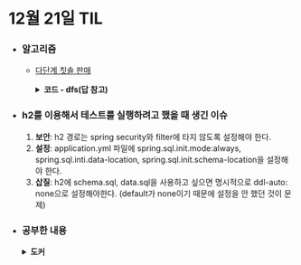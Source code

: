 # 12월 21일 TIL

* ### 알고리즘

    * [다단계 칫솔 판매](https://school.programmers.co.kr/learn/courses/30/lessons/77486)
    
      <details>
      <summary><strong>코드 - dfs(답 참고)</strong></summary>

        ```java

            import java.util.*;

            class Solution {
                private Map<String, Integer> indices;
                private int[] path;
                
                public int[] solution(String[] enroll, String[] referral, String[] seller, int[] amount) {
                    int n = enroll.length;
                    int[] answer = new int[n];
                    
                    indices = new HashMap<>();
                    indices.put("-", 0);
                    for(int i=0 ; i<n ; i++){
                        indices.put(enroll[i], i + 1);
                    }
                    
                    path = new int[n + 1];
                    
                    for(int child=0 ; child<n ; child++){
                        int parent = indices.get(referral[child]);
                        
                        path[child + 1] = parent;
                    }
                    
                    for(int i=0 ; i<seller.length ; i++){
                        dfs(indices.get(seller[i]), amount[i] * 100, answer);
                    }
                    
                    return answer;
                }
                
                private void dfs(int child, int totalAmount, int[] answer){
                    int fee = (int)(totalAmount * 0.1);
                    int profit = totalAmount - fee;
                    
                    answer[child - 1] += profit;
                    int parent = path[child];
                    
                    if(parent == 0)
                        return;
                    
                    dfs(parent, fee, answer);
                }
            }

        ```

    </details>

* ### h2를 이용해서 테스트를 실행하려고 했을 때 생긴 이슈

    1. **보안**:  h2 경로는 spring security와 filter에 타지 않도록 설정해야 한다.
    2. **설정**: application.yml 파일에 spring.sql.init.mode:always, spring.sql.inti.data-location, spring.sql.init.schema-location을 설정해야 한다.
    3. **삽질**: h2에 schema.sql, data.sql을 사용하고 싶으면 명시적으로 ddl-auto: none으로 설정해야한다. (default가 none이기 때문에 설정을 안 했던 것이 문제)

* ### 공부한 내용

    <details>
    <summary><strong>도커</strong></summary>
    
    * <h3>도커란?</h3>
      * 컨테이너 기술을 기반의 가상화 플랫폼이다. 도커는 오버레이 네트워크, 유니온 파일 시스템 등 여러 기술들을 정고하게 잘 조합하여 사용자가 쉽게 사용할 수 있도록 만들었다.

      > :bulb: 용어 정리 
      > 가상화: 서버, 스토리지, 네트워크 등 물리적 시스템을 모방하여 하나의 물리적 장치에서 여러 가상 시스템을 동시에 실행시켜준다.
      > 오버레이 네트워크: 물리적인 네트워크 위에 논리적인 네트워크를 구성하여, 추가적인 기능이나 서비스를 제공하는 네트워크 구조이다. 논리적인 네트워크는 실제 물리적인 연결과는 별도로 동작한다.
      > 유니온 파일 시스템: 여러 파일 시스템 계층을 하나의 파일 시스템으로 결합하여 사용할 수 있도록 해주는 파일 시스템 기술이다.

    * <h3>도커 이미지</h3>
      * 컨테이너 실행에 필요한 모든 파일과 설정 값 등을 포함한 것이며, 상태값을 가지지 않고 변하지 않는다.
      * 특정 프로세스를 실행하기 위한 모든 정보가 있기 때문에 추가적인 의존성 파일이 필요 없다.
      
    * <h3>레이어 저장방식</h3>
      * 컨테이너 실행을 위한 모든 파일 및 정보들이 있다면 용량이 클텐데 매번 다시 다운받으면 비효율적이다.
      * 그래서 도커는 유니온 파일 시스템을 이용한 레이어 저장 방식을 사용한다.
      * 이미지는 여러개의 immutable layer로 구성되어 있다.
      * 이미 있는 레이어는 다운받지 않고 새로운 레이어만 다운받는다.

    * <h3>Dockerfile</h3>
      * Dockerfile은 도커 이미지를 생성하기 위한 정보들이 적힌 텍스트 파일이다.
      * 도커 이미지를 구성하는 과정을 자동화하고, 이미지가 어떻게 빌드되어야 하는지 세부 사항을 정의할 수 있다.

    * <h3>Dockerfile 작성법</h3>
    
      1. **베이스 이미지 선택**: 이미지를 구성할 때 기존 이미지를 기반으로 시작하는데, 보통 어플리케이션 실행 환경을 기본 이미지로 선택한다.
      2. **필요한 파일 및 명령 추가**: 베이스 이미지 위에 필요한 파일과 명령을 추가한다. 파일 복사, 환경 변수 설정, 응용프로그램 설치 등의 작업을 실행한다.
      3. **작업 디렉토리 설정**: 이미지 내에서 작업 디렉토리를 설정하여 파일을 추가하거나 명령을 실행하는 위치를 지정한다.
      4. **명령 실행**: 이미지 내에서 실행할 명령을 정의한다. RUN, CMD, ENTRYPOINT 등의 명령을 사용하여 작업을 수행한다.
      5. **포트 노출**: 이미지가 실행될 때 개방할 포트를 지정한다. EXPOSE 명령을 사용하여 컨테이너 내부에서 개발할 포트를 명시한다.
      6. **이미지 메타데이터 설정**: 이미지의 메타데이터를 설정할 수 있다.

    * <h3>Dockerfile 명령어</h3>

        |  명령어  |  설명  |  예시 |
        | ---- | ---- | ---- |
        | FROM | 베이스 이미지 지정 | FROM ubuntu:18.04 |
        | WORKDIR | 작업 디렉토리 지정 | WORKDIR /usr/src/app |
        | ENV | 환경 변수 설정 | ENV NAME="ubuntu" |
        | COPY | 호스트 파일 시스템에서 파일이나 디렉토리를 이미지 내부로 복사 | COPY app /usr/src/app |
        | ADD | COPY와 유사하지만 추가 기능을 지원한다. URL로부터 파일을 다운로드하거나 압축 파일을 풀 수 있다. | ADD https://example.com/file.txt /app/ |
        | RUN | 컨테이너 내부에서 실행할 명령어를 정의한다. | RUN apt-get upate && apt-get intall -y curl |
        | EXPOSE | 컨테이너가 개방할 포트를 지정한다. | EXPOSE 8080 |
        | CMD | 컨테이너가 실행될 때 실행할 명령어를 지정한다. | CMD ["java", "-jar", "app.jar"] |
        | ENTRYPOINT | 컨테이너가 실행될 때 항상 실행할 명령어이다. docker run 명령에서 추가적인 명령어를 전달하면 해당 명령어가 인자로 사용된다. | ENTRYPOINT ["java", "-jar", "app.jar"] |
        | VOLUME | 호스트와 컨테이너 간 불륨을 공유한다. | VOLUME /data |


        > :bulb: **CMD와 ENTRYPOINT 차이**
        > CMD와 ENTRYPOINT 둘 다 docker run 명령어를 실행할 때 추가적인 명령어를 전달하는 역할을 한다.
        > 하지만, 두 명령어에는 차이점이 있다.
        > CMD는 docker run 명령으로 쉽게 대체가 가능하지만, ENTRYPOINT는 docker run에서 전달한 인자가 고정 명령어에 추가된다.
        > ENTRYPOINT는 항상 실행되야 하는 동작을 설정할 때 사용하고, CMD는 컨테이너 실행시 가변적인 작업을 할 때 설정한다.

    </details>